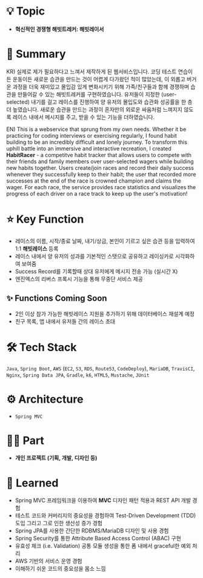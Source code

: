 # 💡 Topic

- **혁신적인 경쟁형 해빗트레커: 해빗레이서**

# 📝 Summary

KR) 실제로 제가 필요하다고 느껴서 제작하게 된 웹서비스입니다. 코딩 테스트 연습이든 운동이든 새로운 습관을 만드는 것이 어렵게 다가왔던 적이 많았는데, 이 외롭고 버거운 과정을 더욱 재미있고 몰입감 있게 변화시키기 위해 가족/친구들과 함께 경쟁하며 습관을 만들어갈 수 있는 해빗트레커를 구현하였습니다. 유저들이 지정한 (user-selected) 내기를 걸고 레이스를 진행하여 양 유저의 몰입도와 습관화 성공률을 한 층 더 높였습니다. 새로운 습관을 만드는 과정이 혼자만의 외로운 싸움처럼 느껴지지 않도록 레이스 내에서 메시지를 주고, 받을 수 있는 기능을 더하였습니다.

EN) This is a webservice that sprung from my own needs. Whether it be practicing for coding interviews or exercising regularly, I found habit building to be an incredibly difficult and lonely journey. To transform this uphill battle into an immersive and interactive recreation, I created **HabitRacer** - a competitve habit tracker that allows users to compete with their friends and family members over user-selected wagers while building new habits together. Users create/join races and record their daily success whenever they successfully keep to their habit; the user that recorded more successes at the end of the race is crowned champion and claims the wager. For each race, the service provides race statistics and visualizes the progress of each driver on a race track to keep up the user's motivation!

# ⭐️ Key Function

- 레이스의 이름, 시작/종료 날짜, 내기/상금, 본인이 기르고 싶은 습관 등을 입력하여 1:1 **해빗레이스** 등록
- 레이스 내에서 양 유저의 성과를 기본적인 스탯으로 공유하고 레이싱카로 시각화하여 보여줌
- Success Record를 기록할때 상대 유저에게 메시지 전송 가능 (실시간 X)
- 엔진엑스의 리버스 프록시 기능을 통해 무중단 서비스 제공

## ✨ Functions Coming Soon
- 2인 이상 참가 가능한 해빗레이스 지원을 추가하기 위해 데이터베이스 재설계 예정
- 친구 목록, 앱 내에서 유저들 간의 레이스 초대

<!-- - Supports 1:1 races (2+ players race coming soon)
- Displays the user's on-going races and completed races in order of  -->

# 🛠 Tech Stack

`Java`, `Spring Boot`, `AWS` (`EC2`, `S3`, `RDS`, `Route53`, `CodeDeploy`), `MariaDB`, `TravisCI`, `Nginx`, `Spring Data JPA`,  `Gradle`, `k6`, `HTML5`, `Mustache`, `JUnit`

# ⚙️ Architecture

- `Spring MVC`

# 🤚🏻 Part

- **개인 프로젝트 (기획, 개발, 디자인 등)**

# 🤔 Learned
- Spring MVC 프레임워크을 이용하여 **MVC** 디자인 패턴 적용과 REST API 개발 경험
- 테스트 코드와 커버리지의 중요성을 경험하여 Test-Driven Development (TDD) 도입 그리고 그로 인한 생산성 증가 경험
- Spring JPA를 사용한 간단한 RDBMS/MariaDB 디자인 및 사용 경험
- Spring Security를 통한 Attribute Based Access Control (ABAC) 구현
- 유효성 체크 (i.e. Validation) 공통 모듈 생성을 통한 폼 내에서 graceful한 예외 처리
- AWS 기반의 서비스 운영 경험
- 이해하기 쉬운 코드의 중요성을 몸소 느낌
